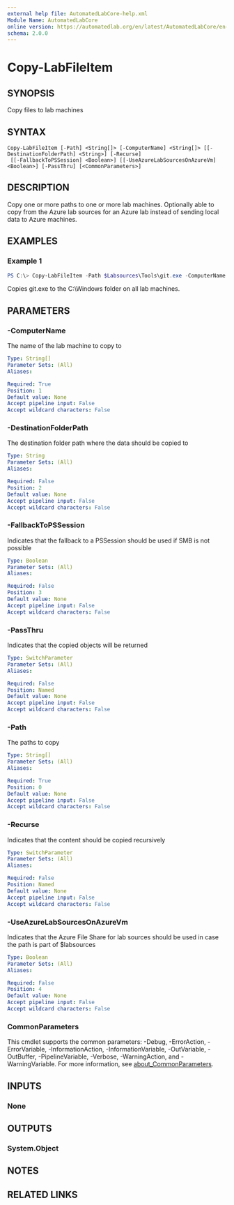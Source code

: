 ```yaml
---
external help file: AutomatedLabCore-help.xml
Module Name: AutomatedLabCore
online version: https://automatedlab.org/en/latest/AutomatedLabCore/en-us/Copy-LabFileItem
schema: 2.0.0
---
```


# Copy-LabFileItem

## SYNOPSIS
Copy files to lab machines

## SYNTAX

```
Copy-LabFileItem [-Path] <String[]> [-ComputerName] <String[]> [[-DestinationFolderPath] <String>] [-Recurse]
 [[-FallbackToPSSession] <Boolean>] [[-UseAzureLabSourcesOnAzureVm] <Boolean>] [-PassThru] [<CommonParameters>]
```

## DESCRIPTION
Copy one or more paths to one or more lab machines. Optionally able to copy from the Azure lab sources
for an Azure lab instead of sending local data to Azure machines.

## EXAMPLES

### Example 1
```powershell
PS C:\> Copy-LabFileItem -Path $Labsources\Tools\git.exe -ComputerName (Get-LabVm) -DestinationFolderPath C:\Windows
```

Copies git.exe to the C:\Windows folder on all lab machines.

## PARAMETERS

### -ComputerName
The name of the lab machine to copy to

```yaml
Type: String[]
Parameter Sets: (All)
Aliases:

Required: True
Position: 1
Default value: None
Accept pipeline input: False
Accept wildcard characters: False
```

### -DestinationFolderPath
The destination folder path where the data should be copied to

```yaml
Type: String
Parameter Sets: (All)
Aliases:

Required: False
Position: 2
Default value: None
Accept pipeline input: False
Accept wildcard characters: False
```

### -FallbackToPSSession
Indicates that the fallback to a PSSession should be used if SMB is not possible

```yaml
Type: Boolean
Parameter Sets: (All)
Aliases:

Required: False
Position: 3
Default value: None
Accept pipeline input: False
Accept wildcard characters: False
```

### -PassThru
Indicates that the copied objects will be returned

```yaml
Type: SwitchParameter
Parameter Sets: (All)
Aliases:

Required: False
Position: Named
Default value: None
Accept pipeline input: False
Accept wildcard characters: False
```

### -Path
The paths to copy

```yaml
Type: String[]
Parameter Sets: (All)
Aliases:

Required: True
Position: 0
Default value: None
Accept pipeline input: False
Accept wildcard characters: False
```

### -Recurse
Indicates that the content should be copied recursively

```yaml
Type: SwitchParameter
Parameter Sets: (All)
Aliases:

Required: False
Position: Named
Default value: None
Accept pipeline input: False
Accept wildcard characters: False
```

### -UseAzureLabSourcesOnAzureVm
Indicates that the Azure File Share for lab sources should be used in case
the path is part of $labsources

```yaml
Type: Boolean
Parameter Sets: (All)
Aliases:

Required: False
Position: 4
Default value: None
Accept pipeline input: False
Accept wildcard characters: False
```

### CommonParameters
This cmdlet supports the common parameters: -Debug, -ErrorAction, -ErrorVariable, -InformationAction, -InformationVariable, -OutVariable, -OutBuffer, -PipelineVariable, -Verbose, -WarningAction, and -WarningVariable. For more information, see [about_CommonParameters](http://go.microsoft.com/fwlink/?LinkID=113216).

## INPUTS

### None

## OUTPUTS

### System.Object
## NOTES

## RELATED LINKS

